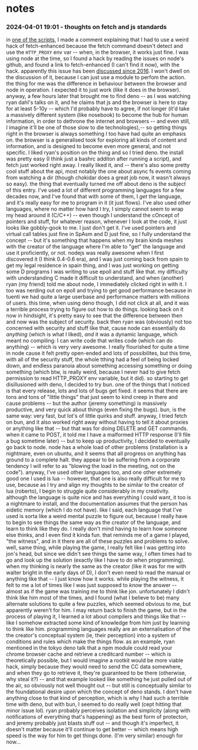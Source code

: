# notes

### 2024-04-01 19:01 - thoughts on fetch and js standards

in [one of the scripts](/scrripts/create-repo.mjs), I made a comment explaining that I had to use a weird hack of fetch-enhanced because the fetch command doesn't detect and use the `HTTP_PROXY` env var -- when, in the browser, it works just fine. I was using node at the time, so I found a hack by reading the issues on node's github, and found a link to fetch-enhanced (I can't find it now), with the hack. apparently this issue has been [discussed since 2016](https://github.com/nodejs/node/issues/8381). I won't dwell on the discussion of it, because I can just use a module to perfom the action. the thing for me was the difference in behaviour between the browser and node in operation. I expected it to just work (like it does in the browser).
anyway, a few hours later that brought me to find deno -- as I was watching ryan dahl's talks on it, and he claims that js and the browser is here to stay for at least 5-10y -- which I'd probably have to agree, if not longer (it'd take a massively different system (like nosebook) to become the hub for human information, in order to dethrone the internet and browsers -- and even still, I imagine it'll be one of those slow to die technologies),-- so getting things right in the browser is always something I too have had quite an emphasis on. the browser is a generalised took for exploring all kinds of content and information, and is designed to become even more general, and not specific. I liked ryan's position on the thing and so I tried deno. the install was pretty easy (I think just a bashrc additon after running a script), and fetch just worked right away. I really liked it, and -- there's also some pretty cool stuff about the api, most notably the one about async fs events coming from watching a dir (though chokidar does a great job now, it wasn't always so easy).
the thing that eventually turned me off about deno is the subject of this entry. I've used a lot of different programming languages for a few decades now, and I've found that with some of them, I *get* the language, and it's really easy for me to program in it (it just flows). I've also used other languages, where no matter how hard I try, I simply cannot seem to wrap my head around it (C/C++) --	even though I understand the cOncept of pointers and stuff, for whatever reason, whenever I look at the code, it just looks like gobbly-gook to me. I just don't get it. I've used pointers and virtual call tables just fine in SpAsm and D just fine, so I fully understand the concept -- but it's something that happens when my brain kinda meshes with the creator of the language where I'm able to "get" the language and use it proficiently, or not. nodejs was really awesome when I first discovered it (I think 0.4-0.6 era), and I was just coming back from spain to get my legal residence in spain thing, and I was just working on getting some D programs I was writing to use epoll and stuff like that. my difficulty with understanding C made it difficult to understand, and when (another) ryan (my friend) told me about node, I immediately clicked right in with it. I too was nerding out on epoll and trying to get good performance because in tuenti we had quite a large userbase and performance matters with millions of users.
this time, when using deno though, I did not click at all, and it was a terrible process trying to figure out how to do things. looking back on it now in hindsight, it's pretty easy to see that the difference between then and now was the subject of security. back then ryan was (obviously) not too concerned with security and stuff like that, cause node can essentially do *anything* (which is what I liked), *and* it was a dynamic language, which meant no compiling: I can write code that writes code (which can do anything) -- which is very very awesome. I really flourished for quite a time in node cause it felt pretty open-ended and lots of possibilites, but this time, with all of the security stuff, the whole tthing had a feel of being locked down, and endless paranoia about something accessing something or doing something (which btw, is really weird, because I never had to give fetch permission to read HTTP_PROXY env variable, but it did).
so starting to get disillusioned with deno, I decided to try bun. one of the things that I noticed is that every release, lots and lots of bugs get fixed. it seems that there are tons and tons of "little things" that just seem to kind creep in there and cause problems -- but the author (jeremy something) is massively productive, and very quick about things (even fixing the bugs). bun, is the same way: very fast, but lot's of little quirks and stuff. anyway, I tried fetch on bun, and it also worked right away without having to tell it about proxies or anything like that -- but that was for doing DELETE and GET commands. when it came to POST, it told me I have a malformed HTTP response (I'll file a bug sometime later) -- but to keep up productivity, I decided to eventually go back to node. node has a whole load of other problems (installation is a nightmare, even on ubuntu, and it seems that all progress on anything has ground to a complete halt. they appear to be suffering from a corporate tendency I will refer to as "blowing the load in the meeting, not on the code").
anyway, I've used other languages too, and one other extremely good one I used is lua -- however, that one is also really difficult for me to use, because as I try and align my thoughts to be similar to the creator of lua (roberto), I begin to struggle quite considerably in my creativity. although the language is quite nice and has everything I could want, it too is a nightmare to install, and the documentation assumes that the person has eidetic memory (which I do not have).
like I said, each language that I've used is sorta like a weird mental puzzle to figure out, because I really have to begin to see things the same way as the creator of the language, and learn to think like they do. I really don't mind having to learn how someone else thinks, and I even find it kinda fun.
	that reminds me of a game I played, "the witness", and in it there are all of these puzzles and problems to solve. well, same thing, while playing the game, I really felt like I was getting into jon's head, but since we didn't see things the same way, I often times had to go and look up the solution (exactly like I have to do when programming). when my thinking is nearly the same as the creator (like it was for me with walter bright in the early days of D), I don't even need to read the manual or anything like that -- I just know how it works. while playing the witness, it felt to me a lot of times like I was just supposed to *know* the answer -- almost as if the game was training me to think like jon. unfortunately I didn't think like him most of the times, and I found (what I believe to be) many alternate solutions to quite a few puzzles, which seemed obvious to me, but apparently weren't for him. I may return back to finish the game, but in the process of playing it, I learned a lot about compilers and things like that -- like I somehow extracted some kind of knowledge from him just by learning to think like him.
programming languages really are an externalisation of the the creator's conceptual system (ie, their perception) into a system of conditions and rules which make the things flow. as an example, ryan mentioned in the tokyo deno talk that a npm module could read your chrome browser cache and retrieve a creditcard number -- which is theoretically possible, but I would imagine a rootkit would be more viable hack, simply because they would need to send the CC data somewhere, and when they go to retrieve it, they're guaranteed to be there (otherwise, why steal it?) -- and that example looked like something he just pulled out of the air, so obviously not well thought out -- but still is conceptually similar to the foundational desire upon which the concept of deno stands. I don't have anything close to that kind of perception, which is why I had such a terrible time with deno, but with bun, I seemed to do really well (cept hitting that minor issue lol). ryan probably perceives isolation and simplicity (along with notifications of everything that's happening) as the best form of protecton, and jeremy probably just blasts stuff out -- and though it's imperfect, it doesn't matter because it'll continue to get better -- which means high speed is the way for him to get things done. (I'm very similar) enough for now...
